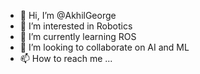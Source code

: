 - 👋 Hi, I’m @AkhilGeorge
- 👀 I’m interested in Robotics
- 🌱 I’m currently learning ROS
- 💞️ I’m looking to collaborate on AI and ML
- 📫 How to reach me ...

<!---
astronrobotics/astronrobotics is a ✨ special ✨ repository because its `README.md` (this file) appears on your GitHub profile.
You can click the Preview link to take a look at your changes.
--->
